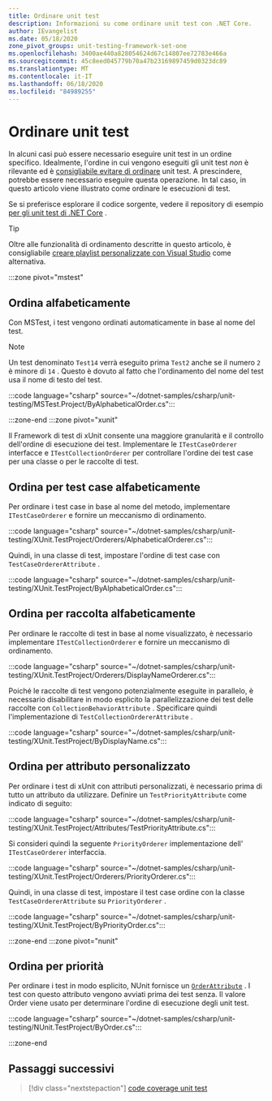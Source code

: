 ```yaml
---
title: Ordinare unit test
description: Informazioni su come ordinare unit test con .NET Core.
author: IEvangelist
ms.date: 05/18/2020
zone_pivot_groups: unit-testing-framework-set-one
ms.openlocfilehash: 3400ae440a828054624d67c14807ee72783e466a
ms.sourcegitcommit: 45c8eed045779b70a47b23169897459d0323dc89
ms.translationtype: MT
ms.contentlocale: it-IT
ms.lasthandoff: 06/18/2020
ms.locfileid: "84989255"
---
```

# <a name="order-unit-tests"></a>Ordinare unit test

In alcuni casi può essere necessario eseguire unit test in un ordine specifico. Idealmente, l'ordine in cui vengono eseguiti gli unit test _non_ è rilevante ed è [consigliabile evitare di ordinare](unit-testing-best-practices.md) unit test. A prescindere, potrebbe essere necessario eseguire questa operazione. In tal caso, in questo articolo viene illustrato come ordinare le esecuzioni di test.

Se si preferisce esplorare il codice sorgente, vedere il repository di esempio [per gli unit test di .NET Core](/samples/dotnet/samples/order-unit-tests-cs) .

> [!TIP]
> Oltre alle funzionalità di ordinamento descritte in questo articolo, è consigliabile [creare playlist personalizzate con Visual Studio](/visualstudio/test/run-unit-tests-with-test-explorer?view=vs-2019#create-custom-playlists) come alternativa.

:::zone pivot="mstest"

## <a name="order-alphabetically"></a>Ordina alfabeticamente

Con MSTest, i test vengono ordinati automaticamente in base al nome del test.

> [!NOTE]
> Un test denominato `Test14` verrà eseguito prima `Test2` anche se il numero `2` è minore di `14` . Questo è dovuto al fatto che l'ordinamento del nome del test usa il nome di testo del test.

:::code language="csharp" source="~/dotnet-samples/csharp/unit-testing/MSTest.Project/ByAlphabeticalOrder.cs":::

:::zone-end
:::zone pivot="xunit"

Il Framework di test di xUnit consente una maggiore granularità e il controllo dell'ordine di esecuzione dei test. Implementare le `ITestCaseOrderer` interfacce e `ITestCollectionOrderer` per controllare l'ordine dei test case per una classe o per le raccolte di test.

## <a name="order-by-test-case-alphabetically"></a>Ordina per test case alfabeticamente

Per ordinare i test case in base al nome del metodo, implementare `ITestCaseOrderer` e fornire un meccanismo di ordinamento.

:::code language="csharp" source="~/dotnet-samples/csharp/unit-testing/XUnit.TestProject/Orderers/AlphabeticalOrderer.cs":::

Quindi, in una classe di test, impostare l'ordine di test case con `TestCaseOrdererAttribute` .

:::code language="csharp" source="~/dotnet-samples/csharp/unit-testing/XUnit.TestProject/ByAlphabeticalOrder.cs":::

## <a name="order-by-collection-alphabetically"></a>Ordina per raccolta alfabeticamente

Per ordinare le raccolte di test in base al nome visualizzato, è necessario implementare `ITestCollectionOrderer` e fornire un meccanismo di ordinamento.

:::code language="csharp" source="~/dotnet-samples/csharp/unit-testing/XUnit.TestProject/Orderers/DisplayNameOrderer.cs":::

Poiché le raccolte di test vengono potenzialmente eseguite in parallelo, è necessario disabilitare in modo esplicito la parallelizzazione dei test delle raccolte con `CollectionBehaviorAttribute` . Specificare quindi l'implementazione di `TestCollectionOrdererAttribute` .

:::code language="csharp" source="~/dotnet-samples/csharp/unit-testing/XUnit.TestProject/ByDisplayName.cs":::

## <a name="order-by-custom-attribute"></a>Ordina per attributo personalizzato

Per ordinare i test di xUnit con attributi personalizzati, è necessario prima di tutto un attributo da utilizzare. Definire un `TestPriorityAttribute` come indicato di seguito:

:::code language="csharp" source="~/dotnet-samples/csharp/unit-testing/XUnit.TestProject/Attributes/TestPriorityAttribute.cs":::

Si consideri quindi la seguente `PriorityOrderer` implementazione dell' `ITestCaseOrderer` interfaccia.

:::code language="csharp" source="~/dotnet-samples/csharp/unit-testing/XUnit.TestProject/Orderers/PriorityOrderer.cs":::

Quindi, in una classe di test, impostare il test case ordine con la classe `TestCaseOrdererAttribute` su `PriorityOrderer` .

:::code language="csharp" source="~/dotnet-samples/csharp/unit-testing/XUnit.TestProject/ByPriorityOrder.cs":::

:::zone-end
:::zone pivot="nunit"

## <a name="order-by-priority"></a>Ordina per priorità

Per ordinare i test in modo esplicito, NUnit fornisce un [`OrderAttribute`](https://github.com/nunit/docs/wiki/Order-Attribute) . I test con questo attributo vengono avviati prima dei test senza. Il valore Order viene usato per determinare l'ordine di esecuzione degli unit test.

:::code language="csharp" source="~/dotnet-samples/csharp/unit-testing/NUnit.TestProject/ByOrder.cs":::

:::zone-end

## <a name="next-steps"></a>Passaggi successivi

> [!div class="nextstepaction"]
> [code coverage unit test](unit-testing-code-coverage.md)
